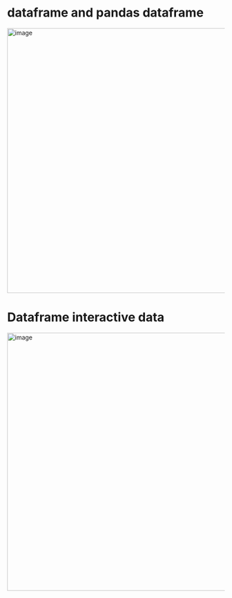 # dataframe and pandas dataframe 
<img width="613" alt="image" src="https://github.com/user-attachments/assets/f695aa7f-d5bc-4fbe-a370-9805fa489751">

# Dataframe interactive data 
<img width="597" alt="image" src="https://github.com/user-attachments/assets/e348b388-fb47-4805-a3ca-a903f589ffe0">
